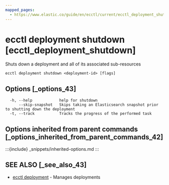 ```yaml
---
mapped_pages:
  - https://www.elastic.co/guide/en/ecctl/current/ecctl_deployment_shutdown.html
---
```


# ecctl deployment shutdown [ecctl_deployment_shutdown]

Shuts down a deployment and all of its associated sub-resources

```
ecctl deployment shutdown <deployment-id> [flags]
```


## Options [_options_43]

```
  -h, --help            help for shutdown
      --skip-snapshot   Skips taking an Elasticsearch snapshot prior to shutting down the deployment
  -t, --track           Tracks the progress of the performed task
```


## Options inherited from parent commands [_options_inherited_from_parent_commands_42]

:::{include} _snippets/inherited-options.md
:::


## SEE ALSO [_see_also_43]

* [ecctl deployment](/reference/ecctl_deployment.md)	 - Manages deployments

